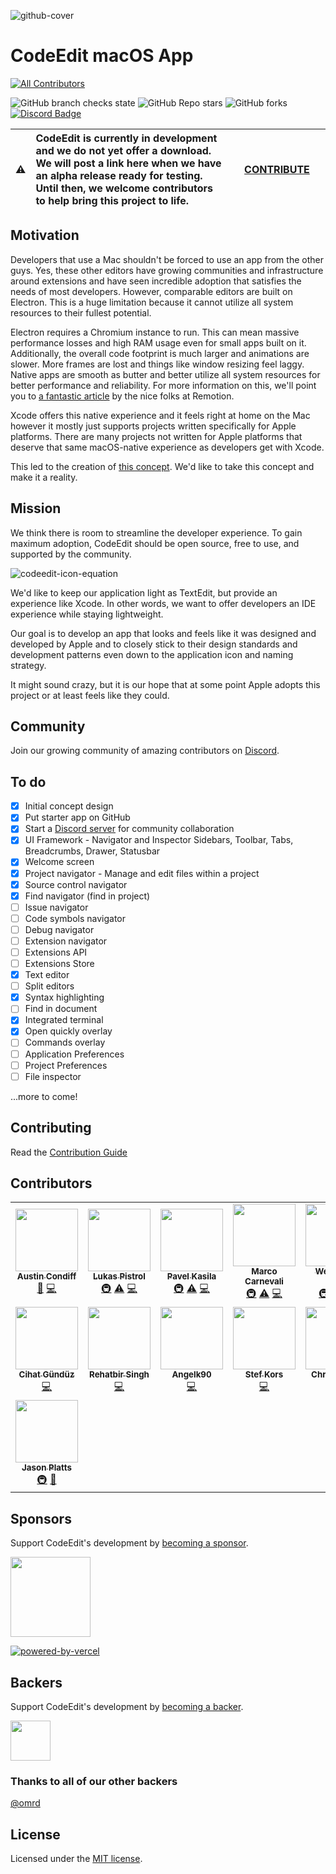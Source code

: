![github-cover](https://user-images.githubusercontent.com/806104/157921972-022b758f-eb9d-4436-881a-d94c883d5685.png)

# CodeEdit macOS App
<!-- ALL-CONTRIBUTORS-BADGE:START - Do not remove or modify this section -->
[![All Contributors](https://img.shields.io/badge/all_contributors-15-orange.svg?style=flat-square)](#contributors-)
<!-- ALL-CONTRIBUTORS-BADGE:END -->
![GitHub branch checks state](https://img.shields.io/github/checks-status/CodeEditApp/CodeEdit/main)
![GitHub Repo stars](https://img.shields.io/github/stars/CodeEditApp/CodeEdit)
![GitHub forks](https://img.shields.io/github/forks/CodeEditApp/CodeEdit)
[![Discord Badge](https://img.shields.io/discord/951544472238444645?color=5865F2&label=Discord&logo=discord&logoColor=white&style=flat-square)](https://discord.gg/vChUXVf9Em)

| :warning: | **CodeEdit is currently in development and we do not yet offer a download.** <br> We will post a link here when we have an alpha release ready for testing. Until then, we welcome contributors to help bring this project to life. | &nbsp;&nbsp;&nbsp;&nbsp;[CONTRIBUTE](https://github.com/CodeEditApp/CodeEdit/blob/main/CONTRIBUTING.md)&nbsp;&nbsp;&nbsp;&nbsp; |
| - |:-| - |

## Motivation

Developers that use a Mac shouldn't be forced to use an app from the other guys. Yes, these other editors have growing communities and infrastructure around extensions and have seen incredible adoption that satisfies the needs of most developers. However, comparable editors are built on Electron. This is a huge limitation because it cannot utilize all system resources to their fullest potential.

Electron requires a Chromium instance to run. This can mean massive performance losses and high RAM usage even for small apps built on it. Additionally, the overall code footprint is much larger and animations are slower. More frames are lost and things like window resizing feel laggy. Native apps are smooth as butter and better utilize all system resources for better performance and reliability. For more information on this, we'll point you to [a fantastic article](https://www.remotion.com/blog/why-remotion-is-a-native-macos-app-not-electron) by the nice folks at Remotion.

Xcode offers this native experience and it feels right at home on the Mac however it mostly just supports projects written specifically for Apple platforms. There are many projects not written for Apple platforms that deserve that same macOS-native experience as developers get with Xcode.

This led to the creation of [this concept](https://www.figma.com/proto/qj6raZbQsZpGO0NAVi4qsv/CodeEdit-Concept?node-id=1%3A870). We'd like to take this concept and make it a reality.

## Mission

We think there is room to streamline the developer experience. To gain maximum adoption, CodeEdit should be open source, free to use, and supported by the community. 

![codeedit-icon-equation](https://user-images.githubusercontent.com/806104/158899043-8a56e431-6705-40aa-93a6-3c909f20218c.png)

We'd like to keep our application light as TextEdit, but provide an experience like Xcode. In other words, we want to offer developers an IDE experience while staying lightweight.

Our goal is to develop an app that looks and feels like it was designed and developed by Apple and to closely stick to their design standards and development patterns even down to the application icon and naming strategy.

It might sound crazy, but it is our hope that at some point Apple adopts this project or at least feels like they could.

## Community

Join our growing community of amazing contributors on [Discord](https://discord.gg/vChUXVf9Em).

## To do

- [x] Initial concept design
- [x] Put starter app on GitHub
- [x] Start a [Discord server](https://discord.gg/vChUXVf9Em) for community collaboration
- [x] UI Framework - Navigator and Inspector Sidebars, Toolbar, Tabs, Breadcrumbs, Drawer, Statusbar
- [x] Welcome screen
- [x] Project navigator - Manage and edit files within a project
- [x] Source control navigator
- [x] Find navigator (find in project)
- [ ] Issue navigator
- [ ] Code symbols navigator
- [ ] Debug navigator
- [ ] Extension navigator
- [ ] Extensions API
- [ ] Extensions Store
- [x] Text editor
- [ ] Split editors
- [x] Syntax highlighting
- [ ] Find in document
- [x] Integrated terminal
- [x] Open quickly overlay
- [ ] Commands overlay
- [ ] Application Preferences
- [ ] Project Preferences
- [ ] File inspector

...more to come!


## Contributing

Read the [Contribution Guide](https://github.com/CodeEditApp/CodeEdit/blob/main/CONTRIBUTING.md)

## Contributors


<!-- ALL-CONTRIBUTORS-LIST:START - Do not remove or modify this section -->
<!-- prettier-ignore-start -->
<!-- markdownlint-disable -->
<table>
  <tr>
    <td align="center"><a href="http://www.austincondiff.com"><img src="https://avatars.githubusercontent.com/u/806104?v=4?s=100" width="100px;" alt=""/><br /><sub><b>Austin Condiff</b></sub></a><br /><a href="#design-austincondiff" title="Design">🎨</a> <a href="https://github.com/CodeEditApp/CodeEdit/commits?author=austincondiff" title="Code">💻</a></td>
    <td align="center"><a href="http://lukaspistrol.com"><img src="https://avatars.githubusercontent.com/u/9460130?v=4?s=100" width="100px;" alt=""/><br /><sub><b>Lukas Pistrol</b></sub></a><br /><a href="#infra-lukepistrol" title="Infrastructure (Hosting, Build-Tools, etc)">🚇</a> <a href="https://github.com/CodeEditApp/CodeEdit/commits?author=lukepistrol" title="Tests">⚠️</a> <a href="https://github.com/CodeEditApp/CodeEdit/commits?author=lukepistrol" title="Code">💻</a></td>
    <td align="center"><a href="https://github.com/pkasila"><img src="https://avatars.githubusercontent.com/u/17158860?v=4?s=100" width="100px;" alt=""/><br /><sub><b>Pavel Kasila</b></sub></a><br /><a href="#infra-pkasila" title="Infrastructure (Hosting, Build-Tools, etc)">🚇</a> <a href="https://github.com/CodeEditApp/CodeEdit/commits?author=pkasila" title="Tests">⚠️</a> <a href="https://github.com/CodeEditApp/CodeEdit/commits?author=pkasila" title="Code">💻</a></td>
    <td align="center"><a href="https://github.com/MarcoCarnevali"><img src="https://avatars.githubusercontent.com/u/9656572?v=4?s=100" width="100px;" alt=""/><br /><sub><b>Marco Carnevali</b></sub></a><br /><a href="#infra-MarcoCarnevali" title="Infrastructure (Hosting, Build-Tools, etc)">🚇</a> <a href="https://github.com/CodeEditApp/CodeEdit/commits?author=MarcoCarnevali" title="Tests">⚠️</a> <a href="https://github.com/CodeEditApp/CodeEdit/commits?author=MarcoCarnevali" title="Code">💻</a></td>
    <td align="center"><a href="https://wdg.codes"><img src="https://avatars.githubusercontent.com/u/1290461?v=4?s=100" width="100px;" alt=""/><br /><sub><b>Wesley De Groot</b></sub></a><br /><a href="#infra-wdg" title="Infrastructure (Hosting, Build-Tools, etc)">🚇</a> <a href="https://github.com/CodeEditApp/CodeEdit/commits?author=wdg" title="Tests">⚠️</a> <a href="https://github.com/CodeEditApp/CodeEdit/commits?author=wdg" title="Code">💻</a></td>
    <td align="center"><a href="https://github.com/nanashili"><img src="https://avatars.githubusercontent.com/u/63672227?v=4?s=100" width="100px;" alt=""/><br /><sub><b>Nanashi Li</b></sub></a><br /><a href="https://github.com/CodeEditApp/CodeEdit/commits?author=nanashili" title="Code">💻</a></td>
    <td align="center"><a href="https://ninjiacoder.me"><img src="https://avatars.githubusercontent.com/u/22616933?v=4?s=100" width="100px;" alt=""/><br /><sub><b>ninjiacoder</b></sub></a><br /><a href="https://github.com/CodeEditApp/CodeEdit/commits?author=RayZhao1998" title="Code">💻</a></td>
  </tr>
  <tr>
    <td align="center"><a href="https://twitch.tv/Jeehut"><img src="https://avatars.githubusercontent.com/u/6942160?v=4?s=100" width="100px;" alt=""/><br /><sub><b>Cihat Gündüz</b></sub></a><br /><a href="https://github.com/CodeEditApp/CodeEdit/commits?author=Jeehut" title="Code">💻</a></td>
    <td align="center"><a href="https://github.com/MysteryCoder456"><img src="https://avatars.githubusercontent.com/u/43755491?v=4?s=100" width="100px;" alt=""/><br /><sub><b>Rehatbir Singh</b></sub></a><br /><a href="https://github.com/CodeEditApp/CodeEdit/commits?author=MysteryCoder456" title="Code">💻</a></td>
    <td align="center"><a href="https://github.com/Angelk90"><img src="https://avatars.githubusercontent.com/u/20476002?v=4?s=100" width="100px;" alt=""/><br /><sub><b>Angelk90</b></sub></a><br /><a href="https://github.com/CodeEditApp/CodeEdit/commits?author=Angelk90" title="Code">💻</a></td>
    <td align="center"><a href="https://www.stefkors.com"><img src="https://avatars.githubusercontent.com/u/11800807?v=4?s=100" width="100px;" alt=""/><br /><sub><b>Stef Kors</b></sub></a><br /><a href="https://github.com/CodeEditApp/CodeEdit/commits?author=StefKors" title="Code">💻</a></td>
    <td align="center"><a href="https://akringblog.com/"><img src="https://avatars.githubusercontent.com/u/6525286?v=4?s=100" width="100px;" alt=""/><br /><sub><b>Chris Akring</b></sub></a><br /><a href="https://github.com/CodeEditApp/CodeEdit/commits?author=akring" title="Code">💻</a></td>
    <td align="center"><a href="https://github.com/highjeans"><img src="https://avatars.githubusercontent.com/u/77588045?v=4?s=100" width="100px;" alt=""/><br /><sub><b>highjeans</b></sub></a><br /><a href="https://github.com/CodeEditApp/CodeEdit/commits?author=highjeans" title="Code">💻</a></td>
    <td align="center"><a href="https://blog.windchillmedia.com"><img src="https://avatars.githubusercontent.com/u/35942988?v=4?s=100" width="100px;" alt=""/><br /><sub><b>Khan Winter</b></sub></a><br /><a href="https://github.com/CodeEditApp/CodeEdit/commits?author=thecoolwinter" title="Code">💻</a></td>
  </tr>
  <tr>
    <td align="center"><a href="https://github.com/jasonplatts"><img src="https://avatars.githubusercontent.com/u/48892071?v=4?s=100" width="100px;" alt=""/><br /><sub><b>Jason Platts</b></sub></a><br /><a href="#infra-jasonplatts" title="Infrastructure (Hosting, Build-Tools, etc)">🚇</a> <a href="#plugin-jasonplatts" title="Plugin/utility libraries">🔌</a></td>
  </tr>
</table>

<!-- markdownlint-restore -->
<!-- prettier-ignore-end -->

<!-- ALL-CONTRIBUTORS-LIST:END -->

## Sponsors

Support CodeEdit's development by [becoming a sponsor](https://github.com/sponsors/CodeEditApp).

<a href="https://github.com/panascais" target="_blank"><img src="https://avatars.githubusercontent.com/u/19628635?s=200&v=4" width="128"></a>

[![powered-by-vercel](https://user-images.githubusercontent.com/806104/161609938-2fe03e88-fd43-4ed4-a2d2-8d3e3fc4eec7.svg)](https://vercel.com/?utm_source=codeedit&utm_campaign=oss)


## Backers

Support CodeEdit's development by [becoming a backer](https://github.com/sponsors/CodeEditApp).

<a href="https://github.com/dannydorazio" target="_blank"><img src="https://avatars.githubusercontent.com/u/21158275?v=4" width="64"></a>

### Thanks to all of our other backers

[@omrd](https://github.com/omrd)

## License

Licensed under the [MIT license](https://github.com/CodeEditApp/CodeEdit/blob/main/LICENSE.md).
